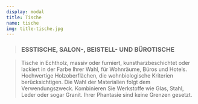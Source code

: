 ```yaml
---
display: modal
title: Tische
name: tische
img: title-tische.jpg
---
```


> ### ESSTISCHE, SALON-, BEISTELL- UND BÜROTISCHE

> Tische in Echtholz, massiv oder furniert, kunstharzbeschichtet oder lackiert in der Farbe Ihrer Wahl, für Wohnräume, Büros und Hotels. Hochwertige Holzoberflächen, die wohnbiologische Kriterien berücksichtigen. Die Wahl der Materialien folgt dem Verwendungszweck.
Kombinieren Sie Werkstoffe wie Glas, Stahl, Leder oder sogar Granit. Ihrer Phantasie sind keine Grenzen gesetzt.
